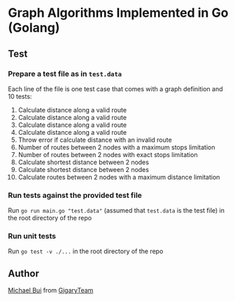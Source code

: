 # Graph Algorithms Implemented in Go (Golang)

## Test

### Prepare a test file as in `test.data`
Each line of the file is one test case that comes with a graph definition and 10 tests:
1. Calculate distance along a valid route
2. Calculate distance along a valid route
3. Calculate distance along a valid route
4. Calculate distance along a valid route
5. Throw error if calculate distance with an invalid route
6. Number of routes between 2 nodes with a maximum stops limitation
7. Number of routes between 2 nodes with exact stops limitation
8. Calculate shortest distance between 2 nodes 
9. Calculate shortest distance between 2 nodes 
10. Calculate routes between 2 nodes with a maximum distance limitation

### Run tests against the provided test file
Run `go run main.go "test.data"` (assumed that `test.data` is the test file) in the root directory of the repo

### Run unit tests
Run `go test -v ./...` in the root directory of the repo

## Author
[Michael Bui](mailto:mf.michaelbui@gmail.com) from [GigaryTeam](https://gigary.com)
